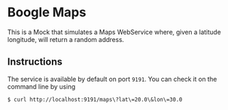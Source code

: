 # Boogle Maps

This is a Mock that simulates a Maps WebService where, given a latitude
longitude, will return a random address.

## Instructions

The service is available by default on port `9191`. You can check it on the 
command line by using

```
$ curl http://localhost:9191/maps\?lat\=20.0\&lon\=30.0
``` 
